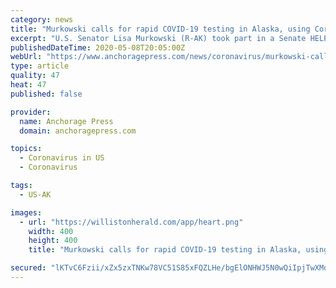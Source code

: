 ```yaml
---
category: news
title: "Murkowski calls for rapid COVID-19 testing in Alaska, using Cordova as a case in point"
excerpt: "U.S. Senator Lisa Murkowski (R-AK) took part in a Senate HELP Committee hearing entitled “Shark Tank: New Tests for COVID-19.” The hearing focused on the current status of testing for"
publishedDateTime: 2020-05-08T20:05:00Z
webUrl: "https://www.anchoragepress.com/news/coronavirus/murkowski-calls-for-rapid-covid-19-testing-in-alaska-using-cordova-as-a-case-in/article_8f3d8db8-9156-11ea-a152-cbd68ec7cac6.html"
type: article
quality: 47
heat: 47
published: false

provider:
  name: Anchorage Press
  domain: anchoragepress.com

topics:
  - Coronavirus in US
  - Coronavirus

tags:
  - US-AK

images:
  - url: "https://willistonherald.com/app/heart.png"
    width: 400
    height: 400
    title: "Murkowski calls for rapid COVID-19 testing in Alaska, using Cordova as a case in point"

secured: "lKTvC6Fzii/xZx5zxTNKw78VC51S85xFQZLHe/bgElONHWJ5N0wQiIpjTwXMdhqytcjJyzt46dNHq1Iade6qTum4LVnriN0FXl7MtvS7N7U38d2UcqJce+4/lig8djXXLkIzyejuX7CZJIXoYL/V+wOGZOyno21jlH75nDlMCw0kIr5C/0Q4xoMOG2wDP3vDcDsBX+jwLGCVvkSBLVqgvFnSFYft8aeAg7uRwFV/nx25Pmr3gi3rE5IChxMopk6CZdMzw+0zTmAMW7Or7gbxlf9Ng6rxIRfRlSiuMXSXmL5Dg7pBiQtwbTOG/wsRQCBSPArfqzEbZfygxIoNDc+qmVaPQ75W0jurfLf5exrrBrxrxD2dMblC96SKh3T5eOK6Yg7UvvgsPtMtq7guPDrj6wMU46UKxPprVpl78vglWP8DwX4Gs/GPc/THF+BF6UQgIjKO3rUAcpMvXGThKZSGBreqlF01ejLwMnNIu+XEotY=;Rj1Iz0lU1UpGtw/rrYhwgg=="
---
```


